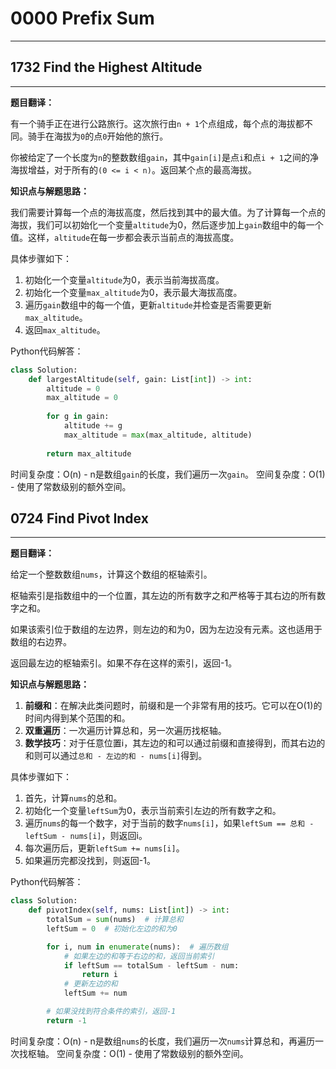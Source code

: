 # 0000 Prefix Sum

---



## 1732 Find the Highest Altitude

---

**题目翻译：**

有一个骑手正在进行公路旅行。这次旅行由`n + 1`个点组成，每个点的海拔都不同。骑手在海拔为`0`的点`0`开始他的旅行。

你被给定了一个长度为`n`的整数数组`gain`，其中`gain[i]`是点`i`和点`i + 1`之间的净海拔增益，对于所有的`(0 <= i < n)`。返回某个点的最高海拔。

**知识点与解题思路：**

我们需要计算每一个点的海拔高度，然后找到其中的最大值。为了计算每一个点的海拔，我们可以初始化一个变量`altitude`为0，然后逐步加上`gain`数组中的每一个值。这样，`altitude`在每一步都会表示当前点的海拔高度。

具体步骤如下：

1. 初始化一个变量`altitude`为0，表示当前海拔高度。
2. 初始化一个变量`max_altitude`为0，表示最大海拔高度。
3. 遍历`gain`数组中的每一个值，更新`altitude`并检查是否需要更新`max_altitude`。
4. 返回`max_altitude`。

Python代码解答：
```python
class Solution:
    def largestAltitude(self, gain: List[int]) -> int:
        altitude = 0
        max_altitude = 0
        
        for g in gain:
            altitude += g
            max_altitude = max(max_altitude, altitude)
            
        return max_altitude
```

时间复杂度：O(n) - n是数组`gain`的长度，我们遍历一次`gain`。
空间复杂度：O(1) - 使用了常数级别的额外空间。

## 0724 Find Pivot Index

---

**题目翻译：**

给定一个整数数组`nums`，计算这个数组的枢轴索引。

枢轴索引是指数组中的一个位置，其左边的所有数字之和严格等于其右边的所有数字之和。

如果该索引位于数组的左边界，则左边的和为0，因为左边没有元素。这也适用于数组的右边界。

返回最左边的枢轴索引。如果不存在这样的索引，返回-1。

**知识点与解题思路：**

1. **前缀和**：在解决此类问题时，前缀和是一个非常有用的技巧。它可以在O(1)的时间内得到某个范围的和。
2. **双重遍历**：一次遍历计算总和，另一次遍历找枢轴。
3. **数学技巧**：对于任意位置i，其左边的和可以通过前缀和直接得到，而其右边的和则可以通过`总和 - 左边的和 - nums[i]`得到。

具体步骤如下：

1. 首先，计算`nums`的总和。
2. 初始化一个变量`leftSum`为0，表示当前索引左边的所有数字之和。
3. 遍历`nums`的每一个数字，对于当前的数字`nums[i]`，如果`leftSum == 总和 - leftSum - nums[i]`，则返回i。
4. 每次遍历后，更新`leftSum += nums[i]`。
5. 如果遍历完都没找到，则返回-1。

Python代码解答：
```python
class Solution:
    def pivotIndex(self, nums: List[int]) -> int:
        totalSum = sum(nums)  # 计算总和
        leftSum = 0  # 初始化左边的和为0

        for i, num in enumerate(nums):  # 遍历数组
            # 如果左边的和等于右边的和，返回当前索引
            if leftSum == totalSum - leftSum - num:
                return i
            # 更新左边的和
            leftSum += num

        # 如果没找到符合条件的索引，返回-1
        return -1
```

时间复杂度：O(n) - n是数组`nums`的长度，我们遍历一次`nums`计算总和，再遍历一次找枢轴。
空间复杂度：O(1) - 使用了常数级别的额外空间。